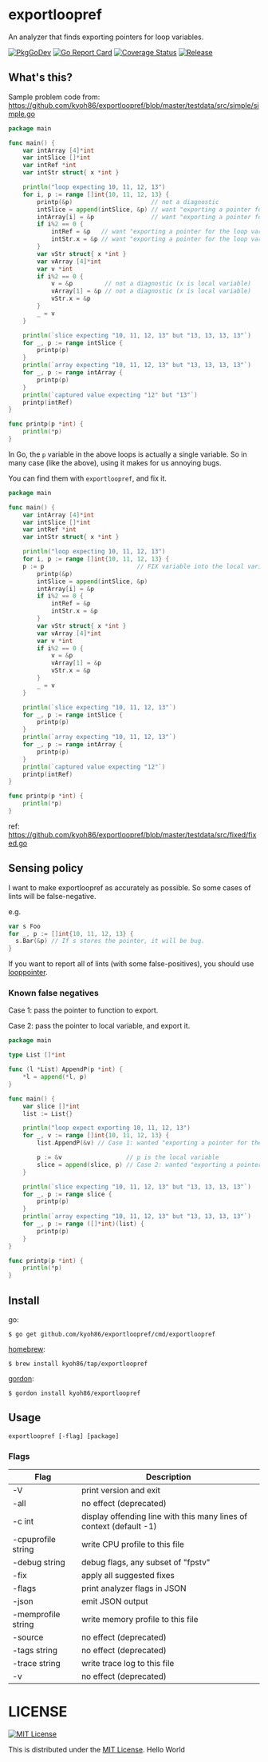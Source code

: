 # exportloopref

An analyzer that finds exporting pointers for loop variables.

[![PkgGoDev](https://pkg.go.dev/badge/kyoh86/exportloopref)](https://pkg.go.dev/kyoh86/exportloopref)
[![Go Report Card](https://goreportcard.com/badge/github.com/kyoh86/exportloopref)](https://goreportcard.com/report/github.com/kyoh86/exportloopref)
[![Coverage Status](https://img.shields.io/codecov/c/github/kyoh86/exportloopref.svg)](https://codecov.io/gh/kyoh86/exportloopref)
[![Release](https://github.com/kyoh86/exportloopref/workflows/Release/badge.svg)](https://github.com/kyoh86/exportloopref/releases)

## What's this?

Sample problem code from: https://github.com/kyoh86/exportloopref/blob/master/testdata/src/simple/simple.go

```go
package main

func main() {
	var intArray [4]*int
	var intSlice []*int
	var intRef *int
	var intStr struct{ x *int }

	println("loop expecting 10, 11, 12, 13")
	for i, p := range []int{10, 11, 12, 13} {
		printp(&p)                      // not a diagnostic
		intSlice = append(intSlice, &p) // want "exporting a pointer for the loop variable p"
		intArray[i] = &p                // want "exporting a pointer for the loop variable p"
		if i%2 == 0 {
			intRef = &p   // want "exporting a pointer for the loop variable p"
			intStr.x = &p // want "exporting a pointer for the loop variable p"
		}
		var vStr struct{ x *int }
		var vArray [4]*int
		var v *int
		if i%2 == 0 {
			v = &p         // not a diagnostic (x is local variable)
			vArray[1] = &p // not a diagnostic (x is local variable)
			vStr.x = &p
		}
		_ = v
	}

	println(`slice expecting "10, 11, 12, 13" but "13, 13, 13, 13"`)
	for _, p := range intSlice {
		printp(p)
	}
	println(`array expecting "10, 11, 12, 13" but "13, 13, 13, 13"`)
	for _, p := range intArray {
		printp(p)
	}
	println(`captured value expecting "12" but "13"`)
	printp(intRef)
}

func printp(p *int) {
	println(*p)
}
```

In Go, the `p` variable in the above loops is actually a single variable.
So in many case (like the above), using it makes for us annoying bugs.

You can find them with `exportloopref`, and fix it.

```go
package main

func main() {
	var intArray [4]*int
	var intSlice []*int
	var intRef *int
	var intStr struct{ x *int }

	println("loop expecting 10, 11, 12, 13")
	for i, p := range []int{10, 11, 12, 13} {
    p := p                          // FIX variable into the local variable
		printp(&p)
		intSlice = append(intSlice, &p) 
		intArray[i] = &p
		if i%2 == 0 {
			intRef = &p
			intStr.x = &p
		}
		var vStr struct{ x *int }
		var vArray [4]*int
		var v *int
		if i%2 == 0 {
			v = &p
			vArray[1] = &p
			vStr.x = &p
		}
		_ = v
	}

	println(`slice expecting "10, 11, 12, 13"`)
	for _, p := range intSlice {
		printp(p)
	}
	println(`array expecting "10, 11, 12, 13"`)
	for _, p := range intArray {
		printp(p)
	}
	println(`captured value expecting "12"`)
	printp(intRef)
}

func printp(p *int) {
	println(*p)
}
```

ref: https://github.com/kyoh86/exportloopref/blob/master/testdata/src/fixed/fixed.go

## Sensing policy

I want to make exportloopref as accurately as possible.
So some cases of lints will be false-negative.

e.g.

```go
var s Foo
for _, p := []int{10, 11, 12, 13} {
  s.Bar(&p) // If s stores the pointer, it will be bug.
}
```

If you want to report all of lints (with some false-positives),
you should use [looppointer](https://github.com/kyoh86/looppointer).

### Known false negatives

Case 1: pass the pointer to function to export.

Case 2: pass the pointer to local variable, and export it.

```go
package main

type List []*int

func (l *List) AppendP(p *int) {
	*l = append(*l, p)
}

func main() {
	var slice []*int
	list := List{}

	println("loop expect exporting 10, 11, 12, 13")
	for _, v := range []int{10, 11, 12, 13} {
		list.AppendP(&v) // Case 1: wanted "exporting a pointer for the loop variable v", but cannot be found

		p := &v                  // p is the local variable
		slice = append(slice, p) // Case 2: wanted "exporting a pointer for the loop variable v", but cannot be found
	}

	println(`slice expecting "10, 11, 12, 13" but "13, 13, 13, 13"`)
	for _, p := range slice {
		printp(p)
	}
	println(`array expecting "10, 11, 12, 13" but "13, 13, 13, 13"`)
	for _, p := range ([]*int)(list) {
		printp(p)
	}
}

func printp(p *int) {
	println(*p)
}
```

## Install

go:

```console
$ go get github.com/kyoh86/exportloopref/cmd/exportloopref
```

[homebrew](https://brew.sh/):

```console
$ brew install kyoh86/tap/exportloopref
```

[gordon](https://github.com/kyoh86/gordon):

```console
$ gordon install kyoh86/exportloopref
```

## Usage

```
exportloopref [-flag] [package]
```

### Flags

| Flag | Description |
| --- | --- |
| -V                 | print version and exit |
| -all               | no effect (deprecated) |
| -c int             | display offending line with this many lines of context (default -1) |
| -cpuprofile string | write CPU profile to this file |
| -debug string      | debug flags, any subset of "fpstv" |
| -fix               | apply all suggested fixes |
| -flags             | print analyzer flags in JSON |
| -json              | emit JSON output |
| -memprofile string | write memory profile to this file |
| -source            | no effect (deprecated) |
| -tags string       | no effect (deprecated) |
| -trace string      | write trace log to this file |
| -v                 | no effect (deprecated) |

# LICENSE

[![MIT License](http://img.shields.io/badge/license-MIT-blue.svg)](http://www.opensource.org/licenses/MIT)

This is distributed under the [MIT License](http://www.opensource.org/licenses/MIT).
Hello World
